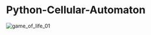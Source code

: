 # Python-Cellular-Automaton



![game_of_life_01](https://github.com/aaronmkwong/Python-Cellular-Automaton/tree/main/GIFs/game_of_life_01.gif)
